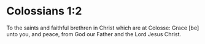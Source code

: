 # Colossians 1:2

To the saints and faithful brethren in Christ which are at Colosse: Grace [be] unto you, and peace, from God our Father and the Lord Jesus Christ.
